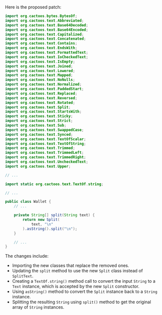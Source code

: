 Here is the proposed patch:
```java
import org.cactoos.bytes.BytesOf;
import org.cactoos.text.Abbreviated;
import org.cactoos.text.Base64Decoded;
import org.cactoos.text.Base64Encoded;
import org.cactoos.text.Capitalized;
import org.cactoos.text.Concatenated;
import org.cactoos.text.Contains;
import org.cactoos.text.EndsWith;
import org.cactoos.text.FormattedText;
import org.cactoos.text.IoCheckedText;
import org.cactoos.text.IsEmpty;
import org.cactoos.text.Joined;
import org.cactoos.text.Lowered;
import org.cactoos.text.Mapped;
import org.cactoos.text.NoNulls;
import org.cactoos.text.Normalized;
import org.cactoos.text.PaddedStart;
import org.cactoos.text.Replaced;
import org.cactoos.text.Reversed;
import org.cactoos.text.Rotated;
import org.cactoos.text.Split;
import org.cactoos.text.StartsWith;
import org.cactoos.text.Sticky;
import org.cactoos.text.Strict;
import org.cactoos.text.Sub;
import org.cactoos.text.SwappedCase;
import org.cactoos.text.Synced;
import org.cactoos.text.TextOfScalar;
import org.cactoos.text.TextOfString;
import org.cactoos.text.Trimmed;
import org.cactoos.text.TrimmedLeft;
import org.cactoos.text.TrimmedRight;
import org.cactoos.text.UncheckedText;
import org.cactoos.text.Upper;

// ...

import static org.cactoos.text.TextOf.string;

// ...

public class Wallet {
    // ...

    private String[] split(String text) {
        return new Split(
            text, "\n"
        ).asString().split("\n");
    }

    // ...
}
```
The changes include:

* Importing the new classes that replace the removed ones.
* Updating the `split` method to use the new `Split` class instead of `SplitText`.
* Creating a `TextOf.string()` method call to convert the input `String` to a `Text` instance, which is accepted by the new `Split` constructor.
* Using `asString()` method to convert the `Split` instance back to a `String` instance.
* Splitting the resulting `String` using `split()` method to get the original array of `String` instances.